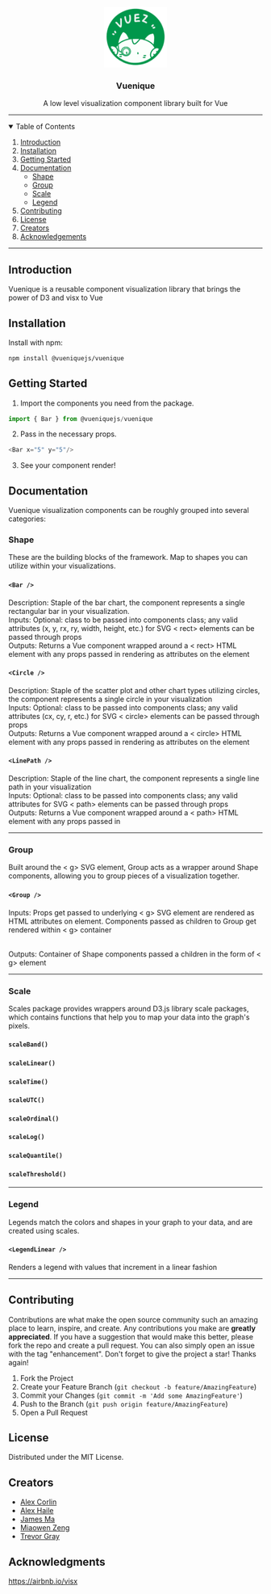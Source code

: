 <!-- HEADER -->
<br/>
<p align="center">
   <img src="./src/assets/placeholderLogo.svg" alt="Logo" height="120">
   <h3 align="center">Vuenique</h3>
   <p align="center">
      A low level visualization component library built for Vue
   </p>

   <!-- BADGES -->
</p>

<hr>

<!-- TABLE OF CONTENTS -->
<details open="open">
   <summary>Table of Contents</summary>
   <ol>
      <li><a href="#introduction">Introduction</a></li>
      <li><a href="#installation">Installation</a></li>
      <li><a href="#getting-started">Getting Started</a></li>
      <li>
         <a href="#documentation">Documentation</a>
         <ul>
            <li><a href="#shape">Shape</a></li>
            <li><a href="#group">Group</a></li>
            <li><a href="#scale">Scale</a></li>
            <li><a href="#legend">Legend</a></li>
         </ul>
      </li>
      <li><a href="#contributing">Contributing</a></li>
      <li><a href="#license">License</a></li>
      <li><a href="#creators">Creators</a></li>
      <li><a href="#acknowledgements">Acknowledgements</a></li>
   </ol>
</details>

<hr>

## Introduction
Vuenique is a reusable component visualization library that brings the power of D3 and visx to Vue

## Installation
Install with npm:

```sh
npm install @vueniquejs/vuenique
```
<!-- ```js
function () { return "This code is highlighted as Javascript!"}
``` -->
## Getting Started

1. Import the components you need from the package.
```js
import { Bar } from @vueniquejs/vuenique
```
2. Pass in the necessary props.
```js
<Bar x="5" y="5"/>
```
3. See your component render!

## Documentation
Vuenique visualization components can be roughly grouped into several categories:

### Shape
These are the building blocks of the framework. Map to shapes you can utilize within your visualizations.
#### `<Bar />`
Description: Staple of the bar chart, the component represents a single rectangular bar in your visualization.
<br/>
Inputs: Optional: class to be passed into components class; any valid attributes (x, y, rx, ry, width, height, etc.) for SVG < rect> elements can be passed through props
<br/>
Outputs: Returns a Vue component wrapped around a < rect> HTML element with any props passed in rendering as attributes on the element

#### `<Circle />`
Description: Staple of the scatter plot and other chart types utilizing circles, the component represents a single circle in your visualization
<br/>
Inputs: Optional: class to be passed into components class; any valid attributes (cx, cy, r, etc.) for SVG < circle> elements can be passed through props
<br/>
Outputs: Returns a Vue component wrapped around a < circle> HTML element with any props passed in rendering as attributes on the element

#### `<LinePath />`
Description: Staple of the line chart, the component represents a single line path in your visualization
<br/>
Inputs: Optional: class to be passed into components class; any valid attributes for SVG < path> elements can be passed through props
<br/>
Outputs: Returns a Vue component wrapped around a < path> HTML element with any props passed in

<hr>

### Group
Built around the < g> SVG element, Group acts as a wrapper around Shape components, allowing you to group pieces of a visualization together.
#### `<Group />`
Inputs: Props get passed to underlying < g> SVG element are rendered as HTML attributes on element. Components passed as children to Group  get rendered within < g> container

<br/>
Outputs: Container of Shape components passed a children in the form of < g> element

<hr>

### Scale
Scales package provides wrappers around D3.js library scale packages, which contains functions that help you to map your data into the graph's pixels.
#### `scaleBand()`
#### `scaleLinear()`
#### `scaleTime()`
#### `scaleUTC()`
#### `scaleOrdinal()`
#### `scaleLog()`
#### `scaleQuantile()`
#### `scaleThreshold()`
<hr>

### Legend
Legends match the colors and shapes in your graph to your data, and are created using scales.
#### `<LegendLinear />`
Renders a legend with values that increment in a linear fashion

<hr>

## Contributing
Contributions are what make the open source community such an amazing place to learn, inspire, and create. Any contributions you make are **greatly appreciated**.
If you have a suggestion that would make this better, please fork the repo and create a pull request. You can also simply open an issue with the tag "enhancement". Don't forget to give the project a star! Thanks again!
1. Fork the Project
2. Create your Feature Branch (`git checkout -b feature/AmazingFeature`)
3. Commit your Changes (`git commit -m 'Add some AmazingFeature'`)
4. Push to the Branch (`git push origin feature/AmazingFeature`)
5. Open a Pull Request

## License
Distributed under the MIT License.

## Creators
<ul>
   <li><a href="https://github.com/acorlin6">Alex Corlin</a></li>
   <li><a href="https://github.com/ahaile923">Alex Haile</a></li>
   <li><a href="https://github.com/jamesma1">James Ma</a></li>
   <li><a href="https://github.com/MiaowZ">Miaowen Zeng</a></li>
   <li><a href="https://github.com/tmg2549">Trevor Gray</a></li>
</ul>

## Acknowledgments
https://airbnb.io/visx